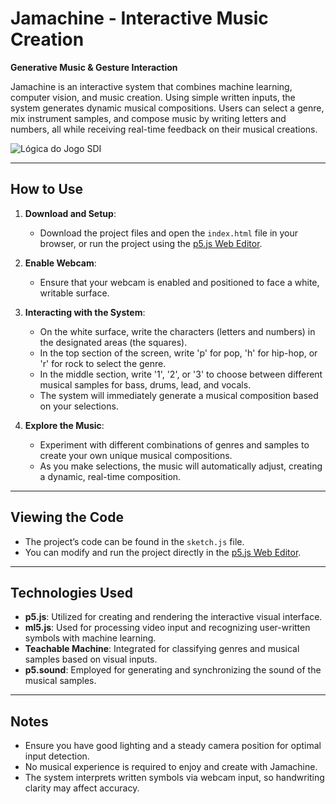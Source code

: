# Jamachine - Interactive Music Creation  
**Generative Music & Gesture Interaction**

Jamachine is an interactive system that combines machine learning, computer vision, and music creation. Using simple written inputs, the system generates dynamic musical compositions. Users can select a genre, mix instrument samples, and compose music by writing letters and numbers, all while receiving real-time feedback on their musical creations.

![Lógica do Jogo SDI](https://github.com/user-attachments/assets/bbe9665c-4f2c-47f6-91e0-7330508192ac)

---

## How to Use

1. **Download and Setup**:  
   - Download the project files and open the `index.html` file in your browser, or run the project using the [p5.js Web Editor](https://editor.p5js.org/).

2. **Enable Webcam**:  
   - Ensure that your webcam is enabled and positioned to face a white, writable surface.

3. **Interacting with the System**:  
   - On the white surface, write the characters (letters and numbers) in the designated areas (the squares).  
   - In the top section of the screen, write 'p' for pop, 'h' for hip-hop, or 'r' for rock to select the genre.
   - In the middle section, write '1', '2', or '3' to choose between different musical samples for bass, drums, lead, and vocals.
   - The system will immediately generate a musical composition based on your selections.

4. **Explore the Music**:  
   - Experiment with different combinations of genres and samples to create your own unique musical compositions.
   - As you make selections, the music will automatically adjust, creating a dynamic, real-time composition.

---

## Viewing the Code

- The project’s code can be found in the `sketch.js` file.  
- You can modify and run the project directly in the [p5.js Web Editor](https://editor.p5js.org/).

---

## Technologies Used

- **p5.js**: Utilized for creating and rendering the interactive visual interface.
- **ml5.js**: Used for processing video input and recognizing user-written symbols with machine learning.
- **Teachable Machine**: Integrated for classifying genres and musical samples based on visual inputs.
- **p5.sound**: Employed for generating and synchronizing the sound of the musical samples.

---

## Notes

- Ensure you have good lighting and a steady camera position for optimal input detection.
- No musical experience is required to enjoy and create with Jamachine.
- The system interprets written symbols via webcam input, so handwriting clarity may affect accuracy.
